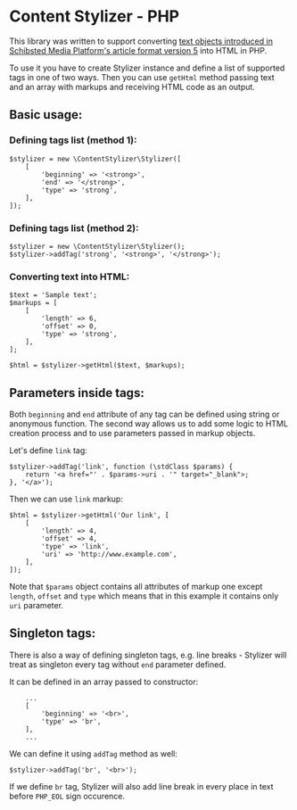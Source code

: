 # Content Stylizer - PHP

This library was written to support converting [text objects introduced in Schibsted Media Platform's article format version 5](https://github.schibsted.io/spt-mediaplatform/formatron/tree/master/article-v5#text) into HTML in PHP.

To use it you have to create Stylizer instance and define a list of supported tags in one of two ways. Then you can use `getHtml` method passing text and an array with markups and receiving HTML code as an output.

## Basic usage:

### Defining tags list (method 1):
```
$stylizer = new \ContentStylizer\Stylizer([
    [
        'beginning' => '<strong>',
        'end' => '</strong>',
        'type' => 'strong',
    ],
]);
```
### Defining tags list (method 2):
```
$stylizer = new \ContentStylizer\Stylizer();
$stylizer->addTag('strong', '<strong>', '</strong>');
```
### Converting text into HTML:
```
$text = 'Sample text';
$markups = [
    [
        'length' => 6,
        'offset' => 0,
        'type' => 'strong',
    ],
];

$html = $stylizer->getHtml($text, $markups);
```

## Parameters inside tags:

Both `beginning` and `end` attribute of any tag can be defined using string or anonymous function. The second way allows us to add some logic to HTML creation process and to use parameters passed in markup objects.

Let's define `link` tag:
```
$stylizer->addTag('link', function (\stdClass $params) {
    return '<a href="' . $params->uri . '" target="_blank">;
}, '</a>');
```
Then we can use `link` markup:
```
$html = $stylizer->getHtml('Our link', [
    [
        'length' => 4,
        'offset' => 4,
        'type' => 'link',
        'uri' => 'http://www.example.com',
    ],
]);
```

Note that `$params` object contains all attributes of markup one except `length`, `offset` and `type` which means that in this example it contains only `uri` parameter.

## Singleton tags:

There is also a way of defining singleton tags, e.g. line breaks - Stylizer will treat as singleton every tag without `end` parameter defined.

It can be defined in an array passed to constructor:
```
    ...
    [
        'beginning' => '<br>',
        'type' => 'br',
    ],
    ...
```
We can define it using `addTag` method as well:
```
$stylizer->addTag('br', '<br>');
```

If we define `br` tag, Stylizer will also add line break in every place in text before `PHP_EOL` sign occurence.
